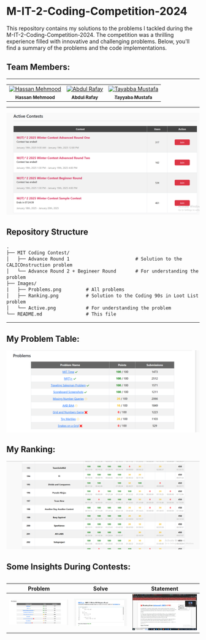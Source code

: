 # M-IT-2-Coding-Competition-2024

This repository contains my solutions to the problems I tackled during the M-IT-2-Coding-Competition-2024. The competition was a thrilling experience filled with innovative and challenging problems. Below, you'll find a summary of the problems and the code implementations.

## Team Members:

<hr/>
<table>
    <tbody>
        <tr>
            <td align="center">
                <a href="https://github.com/HassanMehmood413">
                    <img src="https://avatars.githubusercontent.com/u/170643017?s=400&u=3b631b0e7ee1d167615824d1037ec0de89d89d3b&v=4" width="100px;" alt="Hassan Mehmood"/>
                    <br />
                    <sub><b>Hassan Mehmood</b></sub>
                </a> 
            </td>
          <td align="center">
                <a href="https://github.com/rafay18154">
                    <img src="https://avatars.githubusercontent.com/u/138194224?v=4" width="100px;" alt="Abdul Rafay"/>
                    <br />
                    <sub><b>Abdul Rafay</b></sub>
                </a> 
            </td>
            <td align="center">
                <a href="https://github.com/tayyaba-mustafa">
                    <img src="http://avatars.githubusercontent.com/u/176796090?v=4" width="100px;" alt="Tayabba Mustafa"/>
                    <br />
                    <sub><b>Tayyaba Mustafa</b></sub>
                </a> 
            </td>
        </tr> 
</tbody>
<table>

---
![M-IT-2-Coding-Competition-2024](Images/active.png "UC Berkeley Logo")

## Repository Structure  

```plaintext
.
├── MIT Coding Contest/
│   ├── Advance Round 1                        # Solution to the CALICOnstruction problem
│   └── Advance Round 2 + Begineer Round       # For understanding the problem
├── Images/
|   ├── Problems.png         # All problems
│   ├── Ranking.png          # Solution to the Coding 90s in Loot List problem
│   └── Active.png           # For understanding the problem
└── README.md                # This file

```
---

## My Problem Table:

![UC Berkeley Logo](Images/problems.png "MIT-2 Contest")

## My Ranking:

![UC Berkeley Logo](Images/ranking.png "ranking picture")


## Some Insights During Contests:

| Problem | Solve | Statement |
| ------- | ----- | --------- |
| ![Problem Image](Images/problems.png "MIT-2 Contest") | ![Solve Image](Images/solve.jpg "MIT-2 Contest") | ![Statement Image](Images/statement.jpg "MIT-2 Contest") |




